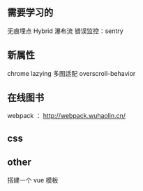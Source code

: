 

## 需要学习的

无痕埋点
Hybrid
瀑布流
错误监控：sentry

## 新属性

chrome lazying
多图适配
overscroll-behavior

## 在线图书

webpack ： http://webpack.wuhaolin.cn/

## css

## other 

搭建一个 vue 模板

